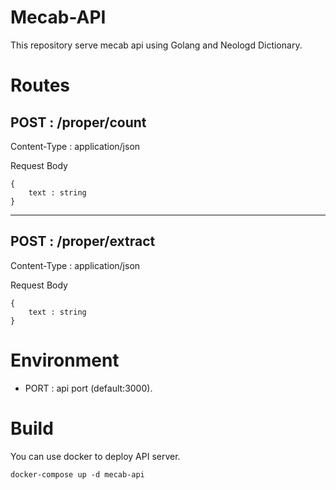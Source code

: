 # Mecab-API
This repository serve mecab api using Golang and Neologd Dictionary.

# Routes

## POST : /proper/count

Content-Type : application/json

Request Body
```
{
    text : string
}
```

___

## POST : /proper/extract

Content-Type : application/json

Request Body
```
{
    text : string
}
```

# Environment
- PORT : api port (default:3000).

# Build
You can use docker to deploy API server.
```
docker-compose up -d mecab-api
```
